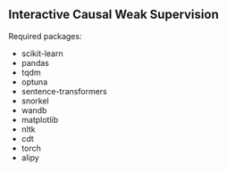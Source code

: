 ## Interactive Causal Weak Supervision

Required packages:

* scikit-learn 
* pandas 
* tqdm 
* optuna 
* sentence-transformers 
* snorkel 
* wandb 
* matplotlib
* nltk
* cdt
* torch
* alipy

